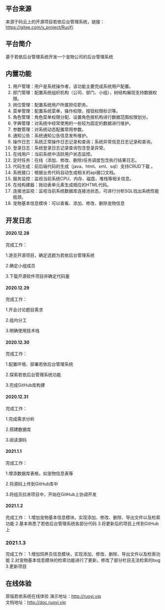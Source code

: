 ## 平台来源

来源于码云上的开源项目若依后台管理系统，链接：https://gitee.com/y_project/RuoYi

## 平台简介

基于若依后台管理系统开发一个宠物公司的后台管理系统

## 内置功能

1.  用户管理：用户是系统操作者，该功能主要完成系统用户配置。
2.  部门管理：配置系统组织机构（公司、部门、小组），树结构展现支持数据权限。
3.  岗位管理：配置系统用户所属担任职务。
4.  菜单管理：配置系统菜单，操作权限，按钮权限标识等。
5.  角色管理：角色菜单权限分配、设置角色按机构进行数据范围权限划分。
6.  字典管理：对系统中经常使用的一些较为固定的数据进行维护。
7.  参数管理：对系统动态配置常用参数。
8.  通知公告：系统通知公告信息发布维护。
9.  操作日志：系统正常操作日志记录和查询；系统异常信息日志记录和查询。
10. 登录日志：系统登录日志记录查询包含登录异常。
11. 在线用户：当前系统中活跃用户状态监控。
12. 定时任务：在线（添加、修改、删除)任务调度包含执行结果日志。
13. 代码生成：前后端代码的生成（java、html、xml、sql）支持CRUD下载 。
14. 系统接口：根据业务代码自动生成相关的api接口文档。
15. 服务监控：监视当前系统CPU、内存、磁盘、堆栈等相关信息。
16. 在线构建器：拖动表单元素生成相应的HTML代码。
17. 连接池监视：监视当前系统数据库连接池状态，可进行分析SQL找出系统性能瓶颈。
18. 宠物基本信息模块：可以查看、添加、修改、删除宠物信息
## 开发日志

#### 2020.12.28

完成工作：

1.游览开源项目，确定选题为若依后台管理系统

2.确定小组成员

3.下载开源软件项目并确定代码量

#### 2020.12.29

完成工作：

1.开会讨论题目需求

2.组内分工

3.明确使用技术栈

#### 2020.12.30

完成工作：

1.配置环境、部署若依后台管理系统

2.探索若依后台管理系统功能

3.完成GitHub库构建

#### 2020.12.31

完成工作：

1.完成需求分析

2.搭建数据库

3.阅读源码

#### 2021.1.1

完成工作：

1.增添数据库表格，如宠物信息表等

2.将源码上传到GitHub库中

3.将组员拉进项目中，开始在GitHub上协调开发

#### 2021.1.2
完成工作：
1.增加宠物基本信息模块，实现添加、修改、删除、导出文件以及检索功能
2.基本熟悉了若依后台管理系统各部分代码
3.将更新后的项目上传到GitHub上

### 2021.1.3
完成工作：
1.增加饲养员信息模块，实现添加、修改、删除、导出文件以及检索功能
2.对宠物基本信息模块的检索功能进行了更新，修改了部分栏目无法检索的bug
3.更新项目


## 在线体验

原版若依系统在线体验 演示地址：http://ruoyi.vip  
文档地址：http://doc.ruoyi.vip



